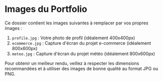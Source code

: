# Images du Portfolio

Ce dossier contient les images suivantes à remplacer par vos propres images :

1. `profile.jpg` : Votre photo de profil (idéalement 400x400px)
2. `ecommerce.jpg` : Capture d'écran du projet e-commerce (idéalement 800x600px)
3. `meteo.jpg` : Capture d'écran du projet météo (idéalement 800x600px)

Pour obtenir un meilleur rendu, veillez à respecter les dimensions recommandées et à utiliser des images de bonne qualité au format JPG ou PNG.
